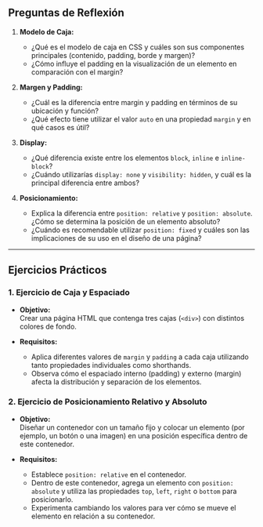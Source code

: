 ## Preguntas de Reflexión

1. **Modelo de Caja:**  
   - ¿Qué es el modelo de caja en CSS y cuáles son sus componentes principales (contenido, padding, borde y margen)?
   - ¿Cómo influye el padding en la visualización de un elemento en comparación con el margin?

2. **Margen y Padding:**  
   - ¿Cuál es la diferencia entre margin y padding en términos de su ubicación y función?
   - ¿Qué efecto tiene utilizar el valor `auto` en una propiedad `margin` y en qué casos es útil?

3. **Display:**  
   - ¿Qué diferencia existe entre los elementos `block`, `inline` e `inline-block`?
   - ¿Cuándo utilizarías `display: none` y `visibility: hidden`, y cuál es la principal diferencia entre ambos?

4. **Posicionamiento:**  
   - Explica la diferencia entre `position: relative` y `position: absolute`. ¿Cómo se determina la posición de un elemento absoluto?
   - ¿Cuándo es recomendable utilizar `position: fixed` y cuáles son las implicaciones de su uso en el diseño de una página?


---

## Ejercicios Prácticos

### 1. Ejercicio de Caja y Espaciado
- **Objetivo:**  
  Crear una página HTML que contenga tres cajas (`<div>`) con distintos colores de fondo.

- **Requisitos:**  
  - Aplica diferentes valores de `margin` y `padding` a cada caja utilizando tanto propiedades individuales como shorthands.
  - Observa cómo el espaciado interno (padding) y externo (margin) afecta la distribución y separación de los elementos.

### 2. Ejercicio de Posicionamiento Relativo y Absoluto
- **Objetivo:**  
  Diseñar un contenedor con un tamaño fijo y colocar un elemento (por ejemplo, un botón o una imagen) en una posición específica dentro de este contenedor.

- **Requisitos:**  
  - Establece `position: relative` en el contenedor.
  - Dentro de este contenedor, agrega un elemento con `position: absolute` y utiliza las propiedades `top`, `left`, `right` o `bottom` para posicionarlo.
  - Experimenta cambiando los valores para ver cómo se mueve el elemento en relación a su contenedor.
